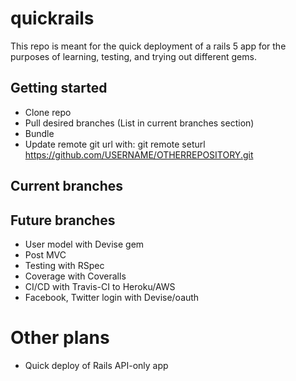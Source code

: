 # quickrails

This repo is meant for the quick deployment of a rails 5 app for the purposes of learning, testing, and trying out different gems.

## Getting started
* Clone repo
* Pull desired branches (List in current branches section)
* Bundle
* Update remote git url with:
    git remote seturl https://github.com/USERNAME/OTHERREPOSITORY.git

## Current branches


## Future branches
  * User model with Devise gem
  * Post MVC
  * Testing with RSpec
  * Coverage with Coveralls
  * CI/CD with Travis-CI to Heroku/AWS
  * Facebook, Twitter login with Devise/oauth

# Other plans
  * Quick deploy of Rails API-only app
